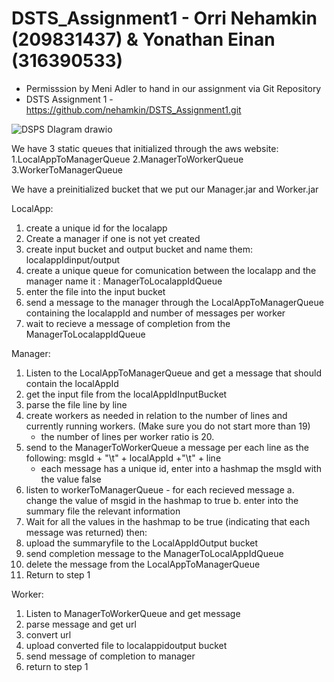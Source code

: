 # DSTS_Assignment1 - Orri Nehamkin (209831437) & Yonathan Einan (316390533)
* Permisssion by Meni Adler to hand in our assignment via Git Repository
* DSTS Assignment 1  - https://github.com/nehamkin/DSTS_Assignment1.git

![DSPS DIagram drawio](https://user-images.githubusercontent.com/73988005/145674805-57e8f92d-a2fb-4965-9569-488ac3fdb59a.png)

We have 3 static queues that initialized through the aws website:
1.LocalAppToManagerQueue
2.ManagerToWorkerQueue
3.WorkerToManagerQueue

We have a preinitialized bucket that we put our Manager.jar and Worker.jar

LocalApp:
1. create a unique id for the localapp
2. Create a manager if one is not yet created
3. create input bucket and output bucket and name them: localappIdinput/output
4. create a unique queue for comunication between the localapp and the manager name it : ManagerToLocalappIdQueue
5. enter the file into the input bucket
6. send a message to the manager through the LocalAppToManagerQueue containing the localappId and number of messages per worker 
7. wait to recieve a message of completion from the ManagerToLocalappIdQueue

Manager:
1. Listen to the LocalAppToManagerQueue and get a message that should contain the localAppId
2. get the input file from the localAppIdInputBucket
3. parse the file line by line
4. create workers as needed in relation to the number of lines and currently running workers. (Make sure you do not start more than 19)
    * the number of lines per worker ratio is 20.
5. send to the ManagerToWorkerQueue a message per each line as the following: msgId + "\t" + localAppId +"\t" + line
    * each message has a unique id, enter into a hashmap the msgId with the value false
6. listen to workerToManagerQueue - for each recieved message
    a. change the value of msgid in the hashmap to true
    b. enter into the summary file the relevant information
7. Wait for all the values in the hashmap to be true (indicating that each message was returned) then:
8. upload the summaryfile to the LocalAppIdOutput bucket
9. send completion message to the ManagerToLocalAppIdQueue
10. delete the message from the LocalAppToManagerQueue
11. Return to step 1

Worker:
1. Listen to ManagerToWorkerQueue and get message
2. parse message and get url
3. convert url
4. upload converted file to localappidoutput bucket
5. send message of completion to manager
6. return to step 1
